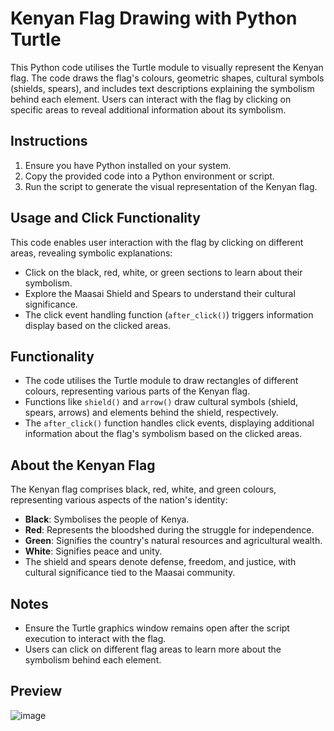 # Kenyan Flag Drawing with Python Turtle

This Python code utilises the Turtle module to visually represent the Kenyan flag. The code draws the flag's colours, geometric shapes, cultural symbols (shields, spears), and includes text descriptions explaining the symbolism behind each element. Users can interact with the flag by clicking on specific areas to reveal additional information about its symbolism.

## Instructions
1. Ensure you have Python installed on your system.
2. Copy the provided code into a Python environment or script.
3. Run the script to generate the visual representation of the Kenyan flag.

## Usage and Click Functionality
This code enables user interaction with the flag by clicking on different areas, revealing symbolic explanations:
- Click on the black, red, white, or green sections to learn about their symbolism.
- Explore the Maasai Shield and Spears to understand their cultural significance.
- The click event handling function (`after_click()`) triggers information display based on the clicked areas.


## Functionality
- The code utilises the Turtle module to draw rectangles of different colours, representing various parts of the Kenyan flag.
- Functions like `shield()` and `arrow()` draw cultural symbols (shield, spears, arrows) and elements behind the shield, respectively.
- The `after_click()` function handles click events, displaying additional information about the flag's symbolism based on the clicked areas.

## About the Kenyan Flag
The Kenyan flag comprises black, red, white, and green colours, representing various aspects of the nation's identity:
- **Black**: Symbolises the people of Kenya.
- **Red**: Represents the bloodshed during the struggle for independence.
- **Green**: Signifies the country's natural resources and agricultural wealth.
- **White**: Signifies peace and unity.
- The shield and spears denote defense, freedom, and justice, with cultural significance tied to the Maasai community.

## Notes
- Ensure the Turtle graphics window remains open after the script execution to interact with the flag.
- Users can click on different flag areas to learn more about the symbolism behind each element.
## Preview
![image](https://github.com/mu357040/Kenyan-Flag-in-python-turtle/assets/127038447/d83a2c1d-f8b8-48c6-a1d0-b5443824a929)



